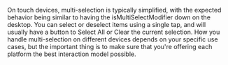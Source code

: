 On touch devices, multi-selection is typically simplified,
with the expected behavior being similar to having the
isMultiSelectModifier down on the desktop.
You can select or deselect items using a single tap,
and will usually have a button to Select All or
Clear the current selection.
How you handle multi-selection on different devices depends
on your specific use cases, but the important thing is to
make sure that you're offering each platform the best
interaction model possible.
